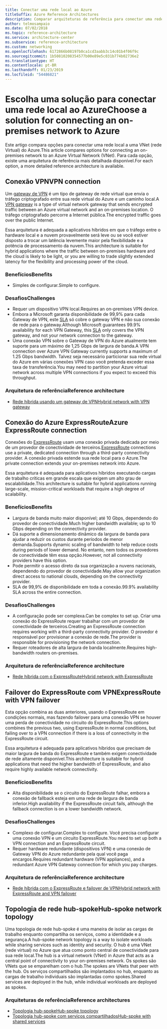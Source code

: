 ```yaml
---
title: Conectar uma rede local ao Azure
titleSuffix: Azure Reference Architectures
description: Comparar arquiteturas de referência para conectar uma rede local ao Azure.
author: telmosampaio
ms.date: 07/02/2018
ms.topic: reference-architecture
ms.service: architecture-center
ms.subservice: reference-architecture
ms.custom: networking
ms.openlocfilehash: 6172866b08197b0ca1cd3aabb3c14c01b4f06f9c
ms.sourcegitcommit: 1b50810208354577b00e89e5c031b774b02736e2
ms.translationtype: HT
ms.contentlocale: pt-BR
ms.lasthandoff: 01/23/2019
ms.locfileid: "54486821"
---
```

# <a name="choose-a-solution-for-connecting-an-on-premises-network-to-azure"></a><span data-ttu-id="1a17c-103">Escolha uma solução para conectar uma rede local ao Azure</span><span class="sxs-lookup"><span data-stu-id="1a17c-103">Choose a solution for connecting an on-premises network to Azure</span></span>

<span data-ttu-id="1a17c-104">Este artigo compara opções para conectar uma rede local a uma VNet (rede Virtual) do Azure.</span><span class="sxs-lookup"><span data-stu-id="1a17c-104">This article compares options for connecting an on-premises network to an Azure Virtual Network (VNet).</span></span> <span data-ttu-id="1a17c-105">Para cada opção, existe uma arquitetura de referência mais detalhada disponível.</span><span class="sxs-lookup"><span data-stu-id="1a17c-105">For each option, a more detailed reference architecture is available.</span></span>

## <a name="vpn-connection"></a><span data-ttu-id="1a17c-106">Conexão VPN</span><span class="sxs-lookup"><span data-stu-id="1a17c-106">VPN connection</span></span>

<span data-ttu-id="1a17c-107">Um [gateway de VPN](/azure/vpn-gateway/vpn-gateway-about-vpngateways) é um tipo de gateway de rede virtual que envia o tráfego criptografado entre sua rede virtual do Azure e um caminho local.</span><span class="sxs-lookup"><span data-stu-id="1a17c-107">A [VPN gateway](/azure/vpn-gateway/vpn-gateway-about-vpngateways) is a type of virtual network gateway that sends encrypted traffic between an Azure virtual network and an on-premises location.</span></span> <span data-ttu-id="1a17c-108">O tráfego criptografado percorre a Internet pública.</span><span class="sxs-lookup"><span data-stu-id="1a17c-108">The encrypted traffic goes over the public Internet.</span></span>

<span data-ttu-id="1a17c-109">Essa arquitetura é adequada a aplicativos híbridos em que o tráfego entre o hardware local e a nuvem provavelmente será leve ou se você estiver disposto a trocar um latência levemente maior pela flexibilidade e a potência de processamento da nuvem.</span><span class="sxs-lookup"><span data-stu-id="1a17c-109">This architecture is suitable for hybrid applications where the traffic between on-premises hardware and the cloud is likely to be light, or you are willing to trade slightly extended latency for the flexibility and processing power of the cloud.</span></span>

### <a name="benefits"></a><span data-ttu-id="1a17c-110">Benefícios</span><span class="sxs-lookup"><span data-stu-id="1a17c-110">Benefits</span></span>

- <span data-ttu-id="1a17c-111">Simples de configurar.</span><span class="sxs-lookup"><span data-stu-id="1a17c-111">Simple to configure.</span></span>

### <a name="challenges"></a><span data-ttu-id="1a17c-112">Desafios</span><span class="sxs-lookup"><span data-stu-id="1a17c-112">Challenges</span></span>

- <span data-ttu-id="1a17c-113">Requer um dispositivo VPN local.</span><span class="sxs-lookup"><span data-stu-id="1a17c-113">Requires an on-premises VPN device.</span></span>
- <span data-ttu-id="1a17c-114">Embora a Microsoft garanta disponibilidade de 99,9% para cada Gateway de VPN, este [SLA](https://azure.microsoft.com/support/legal/sla/vpn-gateway/) só cobre o gateway VPN e não sua conexão de rede para o gateway.</span><span class="sxs-lookup"><span data-stu-id="1a17c-114">Although Microsoft guarantees 99.9% availability for each VPN Gateway, this [SLA](https://azure.microsoft.com/support/legal/sla/vpn-gateway/) only covers the VPN gateway, and not your network connection to the gateway.</span></span>
- <span data-ttu-id="1a17c-115">Uma conexão VPN sobre o Gateway de VPN do Azure atualmente tem suporte para um máximo de 1,25 Gbps de largura de banda.</span><span class="sxs-lookup"><span data-stu-id="1a17c-115">A VPN connection over Azure VPN Gateway currently supports a maximum of 1.25 Gbps bandwidth.</span></span> <span data-ttu-id="1a17c-116">Talvez seja necessário particionar sua rede virtual do Azure em várias conexões VPN caso você pretenda exceder essa taxa de transferência.</span><span class="sxs-lookup"><span data-stu-id="1a17c-116">You may need to partition your Azure virtual network across multiple VPN connections if you expect to exceed this throughput.</span></span>

### <a name="reference-architecture"></a><span data-ttu-id="1a17c-117">Arquitetura de referência</span><span class="sxs-lookup"><span data-stu-id="1a17c-117">Reference architecture</span></span>

- [<span data-ttu-id="1a17c-118">Rede híbrida usando um gateway de VPN</span><span class="sxs-lookup"><span data-stu-id="1a17c-118">Hybrid network with VPN gateway</span></span>](./vpn.md)

<!-- markdownlint-disable MD024 -->

## <a name="azure-expressroute-connection"></a><span data-ttu-id="1a17c-119">Conexão do Azure ExpressRoute</span><span class="sxs-lookup"><span data-stu-id="1a17c-119">Azure ExpressRoute connection</span></span>

<span data-ttu-id="1a17c-120">Conexões do [ExpressRoute](/azure/expressroute/) usam uma conexão privada dedicada por meio de um provedor de conectividade de terceiros.</span><span class="sxs-lookup"><span data-stu-id="1a17c-120">[ExpressRoute](/azure/expressroute/) connections use a private, dedicated connection through a third-party connectivity provider.</span></span> <span data-ttu-id="1a17c-121">A conexão privada estende sua rede local para o Azure.</span><span class="sxs-lookup"><span data-stu-id="1a17c-121">The private connection extends your on-premises network into Azure.</span></span>

<span data-ttu-id="1a17c-122">Essa arquitetura é adequada para aplicativos híbridos executando cargas de trabalho críticas em grande escala que exigem um alto grau de escalabilidade.</span><span class="sxs-lookup"><span data-stu-id="1a17c-122">This architecture is suitable for hybrid applications running large-scale, mission-critical workloads that require a high degree of scalability.</span></span>

### <a name="benefits"></a><span data-ttu-id="1a17c-123">Benefícios</span><span class="sxs-lookup"><span data-stu-id="1a17c-123">Benefits</span></span>

- <span data-ttu-id="1a17c-124">Largura de banda muito maior disponível; até 10 Gbps, dependendo do provedor de conectividade.</span><span class="sxs-lookup"><span data-stu-id="1a17c-124">Much higher bandwidth available; up to 10 Gbps depending on the connectivity provider.</span></span>
- <span data-ttu-id="1a17c-125">Dá suporte a dimensionamento dinâmico da largura de banda para ajudar a reduzir os custos durante períodos de menor demanda.</span><span class="sxs-lookup"><span data-stu-id="1a17c-125">Supports dynamic scaling of bandwidth to help reduce costs during periods of lower demand.</span></span> <span data-ttu-id="1a17c-126">No entanto, nem todos os provedores de conectividade têm essa opção.</span><span class="sxs-lookup"><span data-stu-id="1a17c-126">However, not all connectivity providers have this option.</span></span>
- <span data-ttu-id="1a17c-127">Pode permitir o acesso direto da sua organização a nuvens nacionais, dependendo do provedor de conectividade.</span><span class="sxs-lookup"><span data-stu-id="1a17c-127">May allow your organization direct access to national clouds, depending on the connectivity provider.</span></span>
- <span data-ttu-id="1a17c-128">SLA de 99,9% de disponibilidade em toda a conexão.</span><span class="sxs-lookup"><span data-stu-id="1a17c-128">99.9% availability SLA across the entire connection.</span></span>

### <a name="challenges"></a><span data-ttu-id="1a17c-129">Desafios</span><span class="sxs-lookup"><span data-stu-id="1a17c-129">Challenges</span></span>

- <span data-ttu-id="1a17c-130">A configuração pode ser complexa.</span><span class="sxs-lookup"><span data-stu-id="1a17c-130">Can be complex to set up.</span></span> <span data-ttu-id="1a17c-131">Criar uma conexão do ExpressRoute requer trabalhar com um provedor de conectividade de terceiros.</span><span class="sxs-lookup"><span data-stu-id="1a17c-131">Creating an ExpressRoute connection requires working with a third-party connectivity provider.</span></span> <span data-ttu-id="1a17c-132">O provedor é responsável por provisionar a conexão de rede.</span><span class="sxs-lookup"><span data-stu-id="1a17c-132">The provider is responsible for provisioning the network connection.</span></span>
- <span data-ttu-id="1a17c-133">Requer roteadores de alta largura de banda localmente.</span><span class="sxs-lookup"><span data-stu-id="1a17c-133">Requires high-bandwidth routers on-premises.</span></span>

### <a name="reference-architecture"></a><span data-ttu-id="1a17c-134">Arquitetura de referência</span><span class="sxs-lookup"><span data-stu-id="1a17c-134">Reference architecture</span></span>

- [<span data-ttu-id="1a17c-135">Rede híbrida com o ExpressRoute</span><span class="sxs-lookup"><span data-stu-id="1a17c-135">Hybrid network with ExpressRoute</span></span>](./expressroute.md)

## <a name="expressroute-with-vpn-failover"></a><span data-ttu-id="1a17c-136">Failover do ExpressRoute com VPN</span><span class="sxs-lookup"><span data-stu-id="1a17c-136">ExpressRoute with VPN failover</span></span>

<span data-ttu-id="1a17c-137">Esta opção combina as duas anteriores, usando o ExpressRoute em condições normais, mas fazendo failover para uma conexão VPN se houver uma perda de conectividade no circuito do ExpressRoute.</span><span class="sxs-lookup"><span data-stu-id="1a17c-137">This options combines the previous two, using ExpressRoute in normal conditions, but failing over to a VPN connection if there is a loss of connectivity in the ExpressRoute circuit.</span></span>

<span data-ttu-id="1a17c-138">Essa arquitetura é adequada para aplicativos híbridos que precisam de maior largura de banda do ExpressRoute e também exigem conectividade de rede altamente disponível.</span><span class="sxs-lookup"><span data-stu-id="1a17c-138">This architecture is suitable for hybrid applications that need the higher bandwidth of ExpressRoute, and also require highly available network connectivity.</span></span>

### <a name="benefits"></a><span data-ttu-id="1a17c-139">Benefícios</span><span class="sxs-lookup"><span data-stu-id="1a17c-139">Benefits</span></span>

- <span data-ttu-id="1a17c-140">Alta disponibilidade se o circuito do ExpressRoute falhar, embora a conexão de fallback esteja em uma rede de largura de banda inferior.</span><span class="sxs-lookup"><span data-stu-id="1a17c-140">High availability if the ExpressRoute circuit fails, although the fallback connection is on a lower bandwidth network.</span></span>

### <a name="challenges"></a><span data-ttu-id="1a17c-141">Desafios</span><span class="sxs-lookup"><span data-stu-id="1a17c-141">Challenges</span></span>

- <span data-ttu-id="1a17c-142">Complexo de configurar.</span><span class="sxs-lookup"><span data-stu-id="1a17c-142">Complex to configure.</span></span> <span data-ttu-id="1a17c-143">Você precisa configurar uma conexão VPN e um circuito ExpressRoute.</span><span class="sxs-lookup"><span data-stu-id="1a17c-143">You need to set up both a VPN connection and an ExpressRoute circuit.</span></span>
- <span data-ttu-id="1a17c-144">Requer hardware redundante (dispositivos VPN) e uma conexão de Gateway VPN do Azure redundante pela qual você paga encargos.</span><span class="sxs-lookup"><span data-stu-id="1a17c-144">Requires redundant hardware (VPN appliances), and a redundant Azure VPN Gateway connection for which you pay charges.</span></span>

### <a name="reference-architecture"></a><span data-ttu-id="1a17c-145">Arquitetura de referência</span><span class="sxs-lookup"><span data-stu-id="1a17c-145">Reference architecture</span></span>

- [<span data-ttu-id="1a17c-146">Rede híbrida com o ExpressRoute e failover de VPN</span><span class="sxs-lookup"><span data-stu-id="1a17c-146">Hybrid network with ExpressRoute and VPN failover</span></span>](./expressroute-vpn-failover.md)

<!-- markdownlint-disable MD024 -->

## <a name="hub-spoke-network-topology"></a><span data-ttu-id="1a17c-147">Topologia de rede hub-spoke</span><span class="sxs-lookup"><span data-stu-id="1a17c-147">Hub-spoke network topology</span></span>

<span data-ttu-id="1a17c-148">Uma topologia de rede hub-spoke é uma maneira de isolar as cargas de trabalho enquanto compartilha os serviços, como a identidade e a segurança.</span><span class="sxs-lookup"><span data-stu-id="1a17c-148">A hub-spoke network topology is a way to isolate workloads while sharing services such as identity and security.</span></span> <span data-ttu-id="1a17c-149">O hub é uma VNet (rede virtual) no Azure que atua como ponto central de conectividade para sua rede local.</span><span class="sxs-lookup"><span data-stu-id="1a17c-149">The hub is a virtual network (VNet) in Azure that acts as a central point of connectivity to your on-premises network.</span></span> <span data-ttu-id="1a17c-150">Os spokes são VNets que se emparelham com o hub.</span><span class="sxs-lookup"><span data-stu-id="1a17c-150">The spokes are VNets that peer with the hub.</span></span> <span data-ttu-id="1a17c-151">Os serviços compartilhados são implantados no hub, enquanto as cargas de trabalho individuais são implantadas como spokes.</span><span class="sxs-lookup"><span data-stu-id="1a17c-151">Shared services are deployed in the hub, while individual workloads are deployed as spokes.</span></span>

### <a name="reference-architectures"></a><span data-ttu-id="1a17c-152">Arquiteturas de referência</span><span class="sxs-lookup"><span data-stu-id="1a17c-152">Reference architectures</span></span>

- [<span data-ttu-id="1a17c-153">Topologia hub-spoke</span><span class="sxs-lookup"><span data-stu-id="1a17c-153">Hub-spoke topology</span></span>](./hub-spoke.md)
- [<span data-ttu-id="1a17c-154">Topologia hub-spoke com serviços compartilhados</span><span class="sxs-lookup"><span data-stu-id="1a17c-154">Hub-spoke with shared services</span></span>](./shared-services.md)
